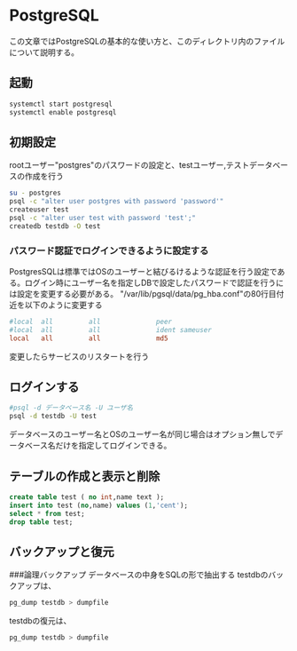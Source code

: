 # PostgreSQL

この文章ではPostgreSQLの基本的な使い方と、このディレクトリ内のファイルについて説明する。

## 起動
```bash
systemctl start postgresql
systemctl enable postgresql
```

## 初期設定
rootユーザー"postgres"のパスワードの設定と、testユーザー,テストデータベースの作成を行う

```bash
su - postgres
psql -c "alter user postgres with password 'password'"
createuser test
psql -c "alter user test with password 'test';"
createdb testdb -O test
```

### パスワード認証でログインできるように設定する
PostgresSQLは標準ではOSのユーザーと結びるけるような認証を行う設定である。ログイン時にユーザー名を指定しDBで設定したパスワードで認証を行うには設定を変更する必要がある。
"/var/lib/pgsql/data/pg_hba.conf"の80行目付近を以下のように変更する

```vi:/var/lib/pgsql/data/pg_hba.conf
#local  all         all              peer
#local  all         all              ident sameuser
local   all         all              md5
```
変更したらサービスのリスタートを行う


## ログインする
```bash
#psql -d データベース名 -U ユーザ名
psql -d testdb -U test
```
データベースのユーザー名とOSのユーザー名が同じ場合はオプション無しでデータベース名だけを指定してログインできる。

## テーブルの作成と表示と削除
```sql
create table test ( no int,name text );
insert into test (no,name) values (1,'cent');
select * from test;
drop table test;
```

## バックアップと復元
###論理バックアップ
データベースの中身をSQLの形で抽出する
testdbのバックアップは、
```bash
pg_dump testdb > dumpfile
```
testdbの復元は、
```bash
pg_dump testdb > dumpfile
```
